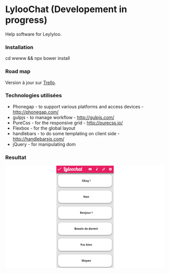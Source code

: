 # LylooChat (Developement in progress)
Help software for Leylyloo.

### Installation

cd wwww && npx bower install

### Road map

Version à jour sur [Trello](https://trello.com/b/eH4jIzyx/lyloochat).

### Technologies utilisées

  * Phonegap - to support various platforms and access devices - http://phonegap.com/
  * gulpjs - to manage workflow - http://gulpjs.com/
  * PureCss - for the responsive grid - http://purecss.io/
  * Flexbox - for the global layout
  * handlebars - to do some templating on client side - http://handlebarsjs.com/
  * jQuery - for manipulating dom
  
### Resultat

![Image of home page](images/page_home.png)
